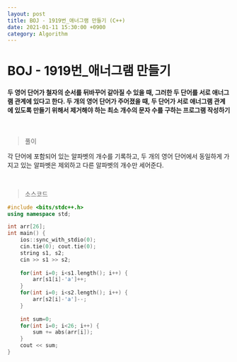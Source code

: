 ```yaml
---
layout: post
title: BOJ - 1919번_애너그램 만들기 (C++)
date: 2021-01-11 15:30:00 +0900
category: Algorithm
---
```


# BOJ - 1919번_애너그램 만들기

#### 두 영어 단어가 철자의 순서를 뒤바꾸어 같아질 수 있을 때, 그러한 두 단어를 서로 애너그램 관계에 있다고 한다. 두 개의 영어 단어가 주어졌을 때, 두 단어가 서로 애너그램 관계에 있도록 만들기 위해서 제거해야 하는 최소 개수의 문자 수를 구하는 프로그램 작성하기

<br/>

> 풀이

각 단어에 포함되어 있는 알파벳의 개수를 기록하고, 두 개의 영어 단어에서 동일하게 가지고 있는 알파벳은 제외하고 다른 알파벳의 개수만 세어준다.

<br/>

> 소스코드

```c++
#include <bits/stdc++.h>
using namespace std;

int arr[26];
int main() {
	ios::sync_with_stdio(0);
	cin.tie(0); cout.tie(0);
	string s1, s2;
	cin >> s1 >> s2;
	
	for(int i=0; i<s1.length(); i++) {
		arr[s1[i]-'a']++;
	}
	for(int i=0; i<s2.length(); i++) {
		arr[s2[i]-'a']--;
	}
	
	int sum=0;
	for(int i=0; i<26; i++) {
		sum += abs(arr[i]);
	}
	cout << sum;
}
```

